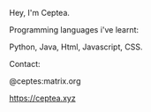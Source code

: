 

<!--
**Ceptea/Ceptea** is a ✨ _special_ ✨ repository because its `README.md` (this file) appears on your GitHub profile.
![](http://mc.ceptea.xyz:8424/img)
Here are some ideas to get you started:

- 🔭 I’m currently working on ...
- 🌱 I’m currently learning ...
- 👯 I’m looking to collaborate on ...
- 🤔 I’m looking for help with ...
- 💬 Ask me about ...
- 📫 How to reach me: ...
- 😄 Pronouns: ...
- ⚡ Fun fact: ...
-->

Hey, I'm Ceptea.



Programming languages i've learnt:


Python, Java, Html, Javascript, CSS.

Contact:


@ceptes:matrix.org


https://ceptea.xyz



